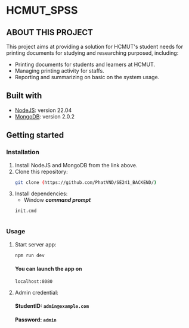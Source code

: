 # HCMUT_SPSS

## ABOUT THIS PROJECT

This project aims at providing a solution for HCMUT's student needs for printing documents for studying and researching purposed, including:

- Printing documents for students and learners at HCMUT.
- Managing printing activity for staffs.
- Reporting and summarizing on basic on the system usage.

## Built with

- [NodeJS](https://nodejs.org/en/): version 22.04
- [MongoDB](https://www.mongodb.com/): version 2.0.2

## Getting started

### Installation

1. Install NodeJS and MongoDB from the link above.
1. Clone this repository:
   ```sh
   git clone (https://github.com/PhatVND/SE241_BACKEND/)
   ```
1. Install dependencies:
   - Window **_command prompt_**
   ```cmd
   init.cmd
   ```
   ```
### Usage

1. Start server app:
   ```sh
   npm run dev
   ```
   #### You can launch the app on
   ```url
   localhost:8080
   ```
4. Admin credential:
   #### StudentID: `admin@example.com`
   #### Password: `admin`
